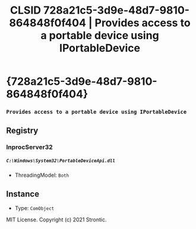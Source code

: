 ﻿---
title: "CLSID 728a21c5-3d9e-48d7-9810-864848f0f404 | Provides access to a portable device using IPortableDevice"
excerpt: What is COM-Object CLSID 728a21c5-3d9e-48d7-9810-864848f0f404?
---

# {728a21c5-3d9e-48d7-9810-864848f0f404}

### `Provides access to a portable device using IPortableDevice`

## Registry


### InprocServer32

##### `C:\Windows\System32\PortableDeviceApi.dll`
* ThreadingModel: `Both`

## Instance

* Type: `ComObject`

MIT License. Copyright (c) 2021 Strontic.



